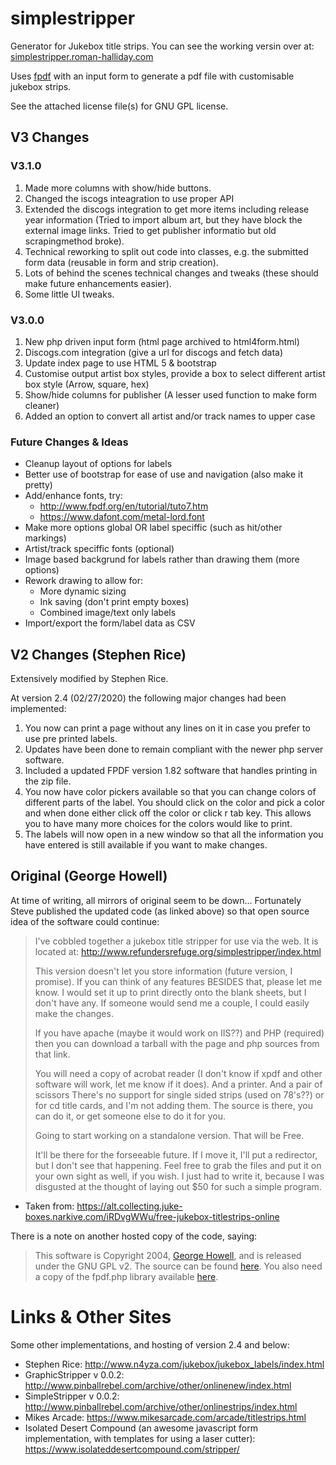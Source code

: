 # simplestripper

Generator for Jukebox title strips. You can see the working versin over at: [simplestripper.roman-halliday.com](https://simplestripper.roman-halliday.com/)

Uses [fpdf](http://www.fpdf.org/) with an input form to generate a pdf file with customisable jukebox strips.

See the attached license file(s) for GNU GPL license.

## V3 Changes

### V3.1.0

1. Made more columns with show/hide buttons.
2. Changed the iscogs inteagration to use proper API
3. Extended the discogs integration to get more items including release year information (Tried to import album art, but they have block the external image links. Tried to get publisher informatio but old scrapingmethod broke). 
4. Technical reworking to split out code into classes, e.g. the submitted form data (reusable in form and strip creation).
5. Lots of behind the scenes technical changes and tweaks (these should make future enhancements easier).
6. Some little UI tweaks.

### V3.0.0

1. New php driven input form (html page archived to html4form.html)
2. Discogs.com integration (give a url for discogs and fetch data)
3. Update index page to use HTML 5 & bootstrap
4. Customise output artist box styles, provide a box to select different artist box style (Arrow, square, hex)
5. Show/hide columns for publisher (A lesser used function to make form cleaner)
6. Added an option to convert all artist and/or track names to upper case

### Future Changes & Ideas

* Cleanup layout of options for labels
* Better use of bootstrap for ease of use and navigation (also make it pretty)
* Add/enhance fonts, try:
  * http://www.fpdf.org/en/tutorial/tuto7.htm
   * https://www.dafont.com/metal-lord.font
* Make more options global OR label speciffic (such as hit/other markings)
* Artist/track speciffic fonts (optional)
* Image based backgrund for labels rather than drawing them (more options)
* Rework drawing to allow for:
  * More dynamic sizing
  * Ink saving (don't print empty boxes)
  * Combined image/text only labels
* Import/export the form/label data as CSV

## V2 Changes (Stephen Rice)

Extensively modified by Stephen Rice.

At version 2.4 (02/27/2020) the following major changes had been implemented:
1. You now can print a page without any lines on it in case you prefer to use pre printed labels.
2. Updates have been done to remain compliant with the newer php server software.
3. Included a updated FPDF version 1.82 software that handles printing in the zip file.
4. You now have color pickers available so that you can change colors of different parts of the label. You should click on the color and pick a color and when done either click off the color or click r tab key. This allows you to have many more choices for the colors would like to print.
5. The labels will now open in a new window so that all the information you have entered is still available if you want to make changes.

## Original (George Howell)

At time of writing, all mirrors of original seem to be down... Fortunately Steve published the updated code (as linked above) so that open source idea of the software could continue:

> I've cobbled together a jukebox title stripper for use via the web.
It is located at:
> http://www.refundersrefuge.org/simplestripper/index.html
>
> This version doesn't let you store information (future version, I promise).
If you can think of any features BESIDES that, please let me know. I would
set it up to print directly onto the blank sheets, but I don't have any.
If someone would send me a couple, I could easily make the changes.
>
> If you have apache (maybe it would work on IIS??) and PHP (required) then
you can download a tarball with the page and php sources from that link.
>
> You will need a copy of acrobat reader (I don't know if xpdf and other
software will work, let me know if it does). And a printer. And a pair of
scissors
> There's no support for single sided strips (used on 78's??) or for
cd title cards, and I'm not adding them. The source is there, you can
do it, or get someone else to do it for you.
>
> Going to start working on a standalone version. That will be Free.
>
> It'll be there for the forseeable future. If I move it, I'll put a
redirector, but I don't see that happening. Feel free to grab the files and
put it on your own sight as well, if you wish. I just had to write it,
because I was disgusted at the thought of laying out $50 for such a
simple program.

 - Taken from: https://alt.collecting.juke-boxes.narkive.com/iRDvgWWu/free-jukebox-titlestrips-online

There is a note on another hosted copy of the code, saying:
> This software is Copyright 2004, [George Howell](mailto:simplestrips@refundersrefuge.org), and is released under the GNU GPL v2. The source can be found [here](http://www.refundersrefuge.org/simplestripper/simplestripper.tar.gz). You also need a copy of the fpdf.php library available [here](http://www.fpdf.org/).

# Links & Other Sites

Some other implementations, and hosting of version 2.4 and below:

* Stephen Rice: http://www.n4yza.com/jukebox/jukebox_labels/index.html
* GraphicStripper v 0.0.2: http://www.pinballrebel.com/archive/other/onlinenew/index.html
* SimpleStripper v 0.0.2: http://www.pinballrebel.com/archive/other/onlinestrips/index.html
* Mikes Arcade: https://www.mikesarcade.com/arcade/titlestrips.html
* Isolated Desert Compound (an awesome javascript form implementation, with templates for using a laser cutter): https://www.isolateddesertcompound.com/stripper/

